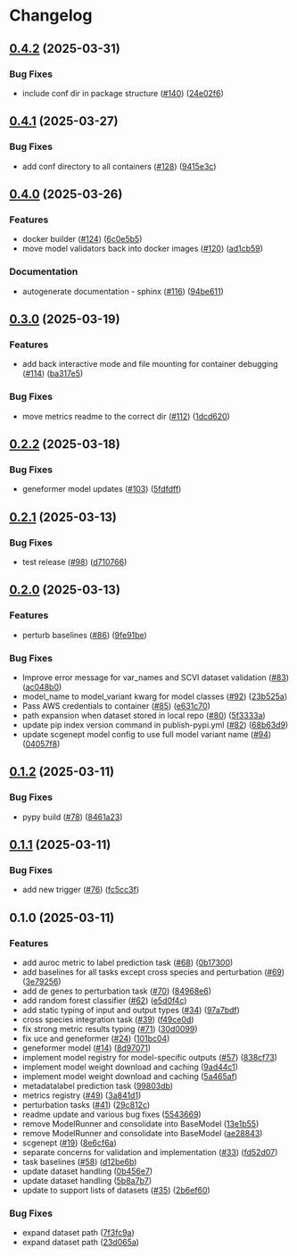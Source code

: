 # Changelog

## [0.4.2](https://github.com/chanzuckerberg/cz-benchmarks/compare/v0.4.1...v0.4.2) (2025-03-31)


### Bug Fixes

* include conf dir in package structure ([#140](https://github.com/chanzuckerberg/cz-benchmarks/issues/140)) ([24e02f6](https://github.com/chanzuckerberg/cz-benchmarks/commit/24e02f6e71559241dc05b19ec4d0e3f5012cb00d))

## [0.4.1](https://github.com/chanzuckerberg/cz-benchmarks/compare/v0.4.0...v0.4.1) (2025-03-27)


### Bug Fixes

* add conf directory to all containers ([#128](https://github.com/chanzuckerberg/cz-benchmarks/issues/128)) ([9415e3c](https://github.com/chanzuckerberg/cz-benchmarks/commit/9415e3c63bc8bcf93b9d1e85b4dd57d6532c90d4))

## [0.4.0](https://github.com/chanzuckerberg/cz-benchmarks/compare/v0.3.0...v0.4.0) (2025-03-26)


### Features

* docker builder ([#124](https://github.com/chanzuckerberg/cz-benchmarks/issues/124)) ([6c0e5b5](https://github.com/chanzuckerberg/cz-benchmarks/commit/6c0e5b5cbcc4eadbda971cd630e1e2040d86fe4f))
* move model validators back into docker images ([#120](https://github.com/chanzuckerberg/cz-benchmarks/issues/120)) ([ad1cb59](https://github.com/chanzuckerberg/cz-benchmarks/commit/ad1cb5933d4ced62cfabd84d66370a99ea12f9fc))


### Documentation

* autogenerate documentation - sphinx ([#116](https://github.com/chanzuckerberg/cz-benchmarks/issues/116)) ([94be611](https://github.com/chanzuckerberg/cz-benchmarks/commit/94be611d4eb31f3b69d3d9423299abba9eee3be4))

## [0.3.0](https://github.com/chanzuckerberg/cz-benchmarks/compare/v0.2.2...v0.3.0) (2025-03-19)


### Features

* add back interactive mode and file mounting for container debugging ([#114](https://github.com/chanzuckerberg/cz-benchmarks/issues/114)) ([ba317e5](https://github.com/chanzuckerberg/cz-benchmarks/commit/ba317e5952bfff8a4502788e5b5d0d48bb4ed086))


### Bug Fixes

* move metrics readme to the correct dir ([#112](https://github.com/chanzuckerberg/cz-benchmarks/issues/112)) ([1dcd620](https://github.com/chanzuckerberg/cz-benchmarks/commit/1dcd6209617e1ccf06bcfdb1542871bdf55440d0))

## [0.2.2](https://github.com/chanzuckerberg/cz-benchmarks/compare/v0.2.1...v0.2.2) (2025-03-18)


### Bug Fixes

* geneformer model updates ([#103](https://github.com/chanzuckerberg/cz-benchmarks/issues/103)) ([5fdfdff](https://github.com/chanzuckerberg/cz-benchmarks/commit/5fdfdffa326c0f29fccc5fe89311cdefc7bc6e08))

## [0.2.1](https://github.com/chanzuckerberg/cz-benchmarks/compare/v0.2.0...v0.2.1) (2025-03-13)


### Bug Fixes

* test release ([#98](https://github.com/chanzuckerberg/cz-benchmarks/issues/98)) ([d710766](https://github.com/chanzuckerberg/cz-benchmarks/commit/d7107664203d12c144d928176971a8ca9a542ba3))

## [0.2.0](https://github.com/chanzuckerberg/cz-benchmarks/compare/v0.1.2...v0.2.0) (2025-03-13)


### Features

* perturb baselines ([#86](https://github.com/chanzuckerberg/cz-benchmarks/issues/86)) ([9fe91be](https://github.com/chanzuckerberg/cz-benchmarks/commit/9fe91be296396530af3bb668d2531af94a8174a5))


### Bug Fixes

* Improve error message for var_names and SCVI dataset validation ([#83](https://github.com/chanzuckerberg/cz-benchmarks/issues/83)) ([ac048b0](https://github.com/chanzuckerberg/cz-benchmarks/commit/ac048b04bdfc78d4ad1dc05dab0795f646188c8e))
* model_name to model_variant kwarg for model classes ([#92](https://github.com/chanzuckerberg/cz-benchmarks/issues/92)) ([23b525a](https://github.com/chanzuckerberg/cz-benchmarks/commit/23b525a2431169a24fc4a55dc41cfbc31057ae35))
* Pass AWS credentials to container ([#85](https://github.com/chanzuckerberg/cz-benchmarks/issues/85)) ([e631c70](https://github.com/chanzuckerberg/cz-benchmarks/commit/e631c701df99f71f41f5c24c072e4e7eaf4edd46))
* path expansion when dataset stored in local repo ([#80](https://github.com/chanzuckerberg/cz-benchmarks/issues/80)) ([5f3333a](https://github.com/chanzuckerberg/cz-benchmarks/commit/5f3333ad5b585b9dbbd68729fb888de9e846e065))
* update pip index version command in publish-pypi.yml ([#82](https://github.com/chanzuckerberg/cz-benchmarks/issues/82)) ([68b63d9](https://github.com/chanzuckerberg/cz-benchmarks/commit/68b63d99f08ce3fcef006eb256682cb67ed86671))
* update scgenept model config to use full model variant name ([#94](https://github.com/chanzuckerberg/cz-benchmarks/issues/94)) ([04057f8](https://github.com/chanzuckerberg/cz-benchmarks/commit/04057f8614f6348cd8d8df6748e2426197fdb60a))

## [0.1.2](https://github.com/chanzuckerberg/cz-benchmarks/compare/v0.1.1...v0.1.2) (2025-03-11)


### Bug Fixes

* pypy build ([#78](https://github.com/chanzuckerberg/cz-benchmarks/issues/78)) ([8461a23](https://github.com/chanzuckerberg/cz-benchmarks/commit/8461a239efee7050de1cda6e36f480aaab159aaf))

## [0.1.1](https://github.com/chanzuckerberg/cz-benchmarks/compare/v0.1.0...v0.1.1) (2025-03-11)


### Bug Fixes

* add new trigger ([#76](https://github.com/chanzuckerberg/cz-benchmarks/issues/76)) ([fc5cc3f](https://github.com/chanzuckerberg/cz-benchmarks/commit/fc5cc3f7d8216103c45c503338e6da9090f7263b))

## 0.1.0 (2025-03-11)


### Features

* add auroc metric to label prediction task ([#68](https://github.com/chanzuckerberg/cz-benchmarks/issues/68)) ([0b17300](https://github.com/chanzuckerberg/cz-benchmarks/commit/0b17300f89a87a4237bd7da0707f63912e02f755))
* add baselines for all tasks except cross species and perturbation ([#69](https://github.com/chanzuckerberg/cz-benchmarks/issues/69)) ([3e79256](https://github.com/chanzuckerberg/cz-benchmarks/commit/3e7925690d025a7dcf1b752e37cac0f780f04e97))
* add de genes to perturbation task ([#70](https://github.com/chanzuckerberg/cz-benchmarks/issues/70)) ([84968e6](https://github.com/chanzuckerberg/cz-benchmarks/commit/84968e61fb80135782e038cdac3cc5917e74a1b7))
* add random forest classifier ([#62](https://github.com/chanzuckerberg/cz-benchmarks/issues/62)) ([e5d0f4c](https://github.com/chanzuckerberg/cz-benchmarks/commit/e5d0f4c67b0eaa6bb203016d1aa987821057f8e2))
* add static typing of input and output types ([#34](https://github.com/chanzuckerberg/cz-benchmarks/issues/34)) ([97a7bdf](https://github.com/chanzuckerberg/cz-benchmarks/commit/97a7bdf54721d9524394145af109787820a03df2))
* cross species integration task ([#39](https://github.com/chanzuckerberg/cz-benchmarks/issues/39)) ([f49ce0d](https://github.com/chanzuckerberg/cz-benchmarks/commit/f49ce0d945d4b8c421c421859a38110919b1f12e))
* fix strong metric results typing ([#71](https://github.com/chanzuckerberg/cz-benchmarks/issues/71)) ([30d0099](https://github.com/chanzuckerberg/cz-benchmarks/commit/30d00991fbe5ad6c6cc88f7b360e89d23f91df06))
* fix uce and geneformer ([#24](https://github.com/chanzuckerberg/cz-benchmarks/issues/24)) ([101bc04](https://github.com/chanzuckerberg/cz-benchmarks/commit/101bc04581536f81d10828701cb35df52440c5d5))
* geneformer model ([#14](https://github.com/chanzuckerberg/cz-benchmarks/issues/14)) ([8d97071](https://github.com/chanzuckerberg/cz-benchmarks/commit/8d9707103756a0f75f9187bf03cdcbb335ff5ebe))
* implement model registry for model-specific outputs ([#57](https://github.com/chanzuckerberg/cz-benchmarks/issues/57)) ([838cf73](https://github.com/chanzuckerberg/cz-benchmarks/commit/838cf73aa844392fc5a910661c40eae28d4c3a0e))
* implement model weight download and caching ([9ad44c1](https://github.com/chanzuckerberg/cz-benchmarks/commit/9ad44c182c4267c6f0b65af50af90b65ef52bae3))
* implement model weight download and caching ([5a465af](https://github.com/chanzuckerberg/cz-benchmarks/commit/5a465af162a08f578f0fed2d81267d8214097d3e))
* metadatalabel prediction task ([99803db](https://github.com/chanzuckerberg/cz-benchmarks/commit/99803db178cfe14cf97a504ca3ff43658c26cbad))
* metrics registry ([#49](https://github.com/chanzuckerberg/cz-benchmarks/issues/49)) ([3a841d1](https://github.com/chanzuckerberg/cz-benchmarks/commit/3a841d17fba81a0a1a54c9a9d5fac6735b219544))
* perturbation tasks ([#41](https://github.com/chanzuckerberg/cz-benchmarks/issues/41)) ([29c812c](https://github.com/chanzuckerberg/cz-benchmarks/commit/29c812c2f13903c5b83bc922435b4fec3ee13bca))
* readme update and various bug fixes ([5543669](https://github.com/chanzuckerberg/cz-benchmarks/commit/554366965da2bb119ce792b4c8712f093a077c54))
* remove ModelRunner and consolidate into BaseModel ([13e1b55](https://github.com/chanzuckerberg/cz-benchmarks/commit/13e1b55e256cfd222f8001068ebb43fbf9a87015))
* remove ModelRunner and consolidate into BaseModel ([ae28843](https://github.com/chanzuckerberg/cz-benchmarks/commit/ae288439a5abd129ce83063b30abd0b2497b9cc0))
* scgenept ([#19](https://github.com/chanzuckerberg/cz-benchmarks/issues/19)) ([8e6cf6a](https://github.com/chanzuckerberg/cz-benchmarks/commit/8e6cf6a19e74098c34fbac7861f4e2ee4e2dc48c))
* separate concerns for validation and implementation ([#33](https://github.com/chanzuckerberg/cz-benchmarks/issues/33)) ([fd52d07](https://github.com/chanzuckerberg/cz-benchmarks/commit/fd52d07efe6979f87c07a49b39f40658c3549c1b))
* task baselines ([#58](https://github.com/chanzuckerberg/cz-benchmarks/issues/58)) ([d12be6b](https://github.com/chanzuckerberg/cz-benchmarks/commit/d12be6b99879a032ce073f8d3c8f2dc5b9d9199f))
* update dataset handling ([0b456e7](https://github.com/chanzuckerberg/cz-benchmarks/commit/0b456e7d09b9b13150b8b7dea14f60562a9049fc))
* update dataset handling ([5b8a7b7](https://github.com/chanzuckerberg/cz-benchmarks/commit/5b8a7b78d93ae9c0e86275ab50f1762a86139dd0))
* update to support lists of datasets ([#35](https://github.com/chanzuckerberg/cz-benchmarks/issues/35)) ([2b6ef60](https://github.com/chanzuckerberg/cz-benchmarks/commit/2b6ef60731f61566db7ebfef6ca7de81e489be4e))


### Bug Fixes

* expand dataset path ([7f3fc9a](https://github.com/chanzuckerberg/cz-benchmarks/commit/7f3fc9a872352ca08cd29c178d0bccde345dc1a5))
* expand dataset path ([23d065a](https://github.com/chanzuckerberg/cz-benchmarks/commit/23d065ad28387eb87d322beddad71f161064df64))
